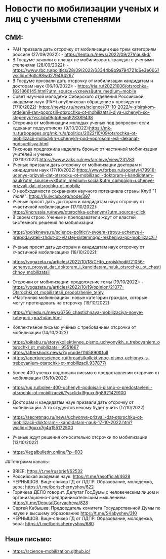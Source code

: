 # Новости по мобилизации ученых и лиц с учеными степенями 
## СМИ:
* РАН призвала дать отсрочку от мобилизации еще трем категориям россиян (27/09/2022): - https://lenta.ru/news/2022/09/27/naukkd/
* В Госдуме заявили о планах не мобилизовать граждан с учеными степенями (28/09/2022): - https://www.rbc.ru/politics/28/09/2022/63344b8b9a794721d6e3e666?ysclid=l9gtlc98wd279464297
* В Госдуме призвали дать отсрочку от мобилизации кандидатам и докторам наук (06/10/2022): - https://ria.ru/20221006/otsrochka-1821866145.html?utm_source=yxnews&utm_medium=mobile
* Совет научной молодежи Сибирского отделения Российской академии наук (РАН) опубликовал обращение к президенту (7/10/2022): https://newizv.ru/news/science/07-10-2022/v-sibirskom-otdelenii-ran-poprosili-otsrochku-ot-mobilizatsii-dlya-uchenyh-so-stepenyu?ysclid=l9gtp6exq928389438
* Отсрочка от мобилизации молодых ученых под вопросом: если «деканат подсуетился» (9/10/2022):https://mk-ru.turbopages.org/mk.ru/s/politics/2022/10/09/otsrochka-ot-mobilizacii-molodykh-uchenykh-pod-voprosom-esli-dekanat-podsuetilsya.html
* Тихонова предложила наделить бронью от частичной мобилизации учителей и ученых (13/10/2022):https://www.zaks.ru/new/archive/view/231783
* Ученые призвали дать отсрочку от мобилизации докторам и кандидатам наук (17/10/2022):https://www.forbes.ru/society/479916-ucenye-prizvali-dat-otsrocku-ot-mobilizacii-doktoram-i-kandidatam-nauk?utm_source=vk&utm_medium=social&utm_campaign=uchenye-prizvali-dat-otsrochku-ot-mobiliz
* О необходимости сохранения научного потенциала страны Клуб "1 Июля":
https://1julyclub.org/node/397
* Ученые просят дать докторам и кандидатам наук отсрочку от «частичной мобилизации» (17/10/2022):
https://incrussia.ru/news/otsrochka-uchenym/?utm_source=click
* В своем строю. Ученые и преподаватели ждут от властей системного решения по мобилизации
 - https://poisknews.ru/science-politic/v-svoem-stroyu-uchenye-i-prepodavateli-zhdut-ot-vlastej-sistemnogo-resheniya-po-mobilizaczii/
* Ученые просят дать докторам и кандидатам наук отсрочку от «частичной мобилизации» (18/10/2022):
- https://vogazeta.ru/articles/2022/10/18/CHto_proiskhodit/21056-uchenye_prosyat_dat_doktoram_i_kandidatam_nauk_otsrochku_ot_chastichnoy_mobilizatsii
* Отсрочки от мобилизации: продолжение темы (19/10/2022):
 -https://vogazeta.ru/articles/2022/10/19/opinion/21077-Otsrochki_ot_mobilizatsii_prodolzhenie_temy
* «Частичная мобилизация»: новые категории граждан, которые могут претендовать на отсрочку (19/10/2022):
- https://fulledu.ru/news/6756_chastichnaya-mobilizaciya-novye-kategorii-grazhdan.html
* Коллективное письмо учёных с требованием отсрочки от мобилизации (14/10/2022)
- https://pikabu.ru/story/kollektivnoe_pismo_uchyonyikh_s_trebovaniem_otsrochki_ot_mobilizatsii_9551667
- https://aftershock.news/?q=node/1165890&full
- https://aperturescience.ru/threads/kollektivnoe-pismo-uchjonyx-s-trebovaniem-otsrochki-ot-mobilizacii.937877/
* Более 400 ученых подписали письмо о предоставлении отсрочки от мобилизации (15/10/2022)
- https://ug.ru/bolee-400-uchenyh-podpisali-pismo-o-predostavlenii-otsrochki-ot-mobilizaczii/?ysclid=l9guxri5g8921429100 
* Докторам и кандидатам наук призвали дать отсрочку от мобилизации. А то студентов некому будет учить (17/10/2022)
- https://secretmag.ru/news/uchyonye-prizvali-dat-otsrochku-ot-mobilizacii-doktoram-i-kandidatam-nauk-17-10-2022.htm?ysclid=l9guxx7g4q155172500
* Ученые ждут решения относительно отсрочки по мобилизации (13/10/2022)
- https://legalbulletin.online/?p=603

##Телграмм каналы:
* BRIEF: https://t.me/rusbrief/62532
* Российская академия наук: https://t.me/rasofficial/4628
* ЧЕРНЫШОВ. Вице-спикер ГД от ЛДПР. Образование, молодежка, вера: https://t.me/borischernyshov/622
* Горячева ДЕЛО говорит. Депутат ГосДумы с человеческим лицом и организационно-предпринимательским мышлением:  https://t.me/DeputatGoryacheva/828
* Сергей Кабышев. Председатель комитета Государственной Думы по науке и высшему образованию  https://t.me/SKabyshev/310
* ЧЕРНЫШОВ. Вице-спикер ГД от ЛДПР. Образование, молодежка, вера:  https://t.me/borischernyshov/680

## Наше письмо:
* https://science-mobilization.github.io/
